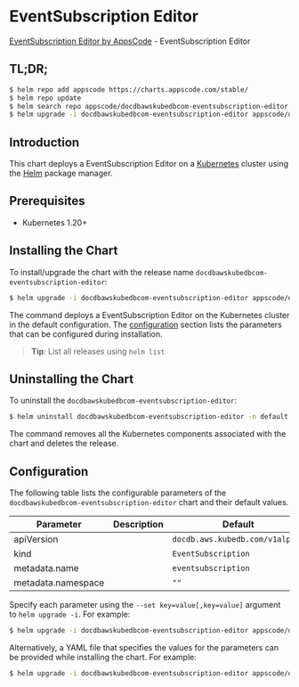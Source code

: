 # EventSubscription Editor

[EventSubscription Editor by AppsCode](https://appscode.com) - EventSubscription Editor

## TL;DR;

```bash
$ helm repo add appscode https://charts.appscode.com/stable/
$ helm repo update
$ helm search repo appscode/docdbawskubedbcom-eventsubscription-editor --version=v0.20.0
$ helm upgrade -i docdbawskubedbcom-eventsubscription-editor appscode/docdbawskubedbcom-eventsubscription-editor -n default --create-namespace --version=v0.20.0
```

## Introduction

This chart deploys a EventSubscription Editor on a [Kubernetes](http://kubernetes.io) cluster using the [Helm](https://helm.sh) package manager.

## Prerequisites

- Kubernetes 1.20+

## Installing the Chart

To install/upgrade the chart with the release name `docdbawskubedbcom-eventsubscription-editor`:

```bash
$ helm upgrade -i docdbawskubedbcom-eventsubscription-editor appscode/docdbawskubedbcom-eventsubscription-editor -n default --create-namespace --version=v0.20.0
```

The command deploys a EventSubscription Editor on the Kubernetes cluster in the default configuration. The [configuration](#configuration) section lists the parameters that can be configured during installation.

> **Tip**: List all releases using `helm list`

## Uninstalling the Chart

To uninstall the `docdbawskubedbcom-eventsubscription-editor`:

```bash
$ helm uninstall docdbawskubedbcom-eventsubscription-editor -n default
```

The command removes all the Kubernetes components associated with the chart and deletes the release.

## Configuration

The following table lists the configurable parameters of the `docdbawskubedbcom-eventsubscription-editor` chart and their default values.

|     Parameter      | Description |                  Default                   |
|--------------------|-------------|--------------------------------------------|
| apiVersion         |             | <code>docdb.aws.kubedb.com/v1alpha1</code> |
| kind               |             | <code>EventSubscription</code>             |
| metadata.name      |             | <code>eventsubscription</code>             |
| metadata.namespace |             | <code>""</code>                            |


Specify each parameter using the `--set key=value[,key=value]` argument to `helm upgrade -i`. For example:

```bash
$ helm upgrade -i docdbawskubedbcom-eventsubscription-editor appscode/docdbawskubedbcom-eventsubscription-editor -n default --create-namespace --version=v0.20.0 --set apiVersion=docdb.aws.kubedb.com/v1alpha1
```

Alternatively, a YAML file that specifies the values for the parameters can be provided while
installing the chart. For example:

```bash
$ helm upgrade -i docdbawskubedbcom-eventsubscription-editor appscode/docdbawskubedbcom-eventsubscription-editor -n default --create-namespace --version=v0.20.0 --values values.yaml
```
